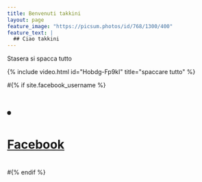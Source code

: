 ```yaml
---
title: Benvenuti takkini
layout: page
feature_image: "https://picsum.photos/id/768/1300/400"
feature_text: |
  ## Ciao takkini
---
```


Stasera si spacca tutto

{% include video.html id="Hobdg-Fp9kI" title="spaccare tutto" %}

#{% if site.facebook_username %}
#  <li>
#    <a href="https://www.facebook.com/{{ site.facebook_username }}">
#      <i class="fa fa-facebook"></i> Facebook
#    </a>
#  </li>
#{% endif %}
<script src="https://identity.netlify.com/v1/netlify-identity-widget.js"></script>
